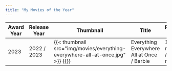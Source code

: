 ```yaml
---
title: "My Movies of the Year"
---
```


| Award Year | Release Year | Thumbnail | Title | Running time | Genre |
| ---- | ---- |--------- | ----- | ------ | ----- |
| 2023 | 2022 / 2023 | {{< thumbnail src="img/movies/everything-everywhere-all-at-once.jpg" >}} {{<thumbnail src="img/movies/barbie.png" >}} | Everything Everywhere All at Once / Barbie | 139 minutes / 114 minutes | Absurdist comedy-drama / Comedy |
